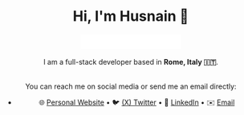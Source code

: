 <h1 align="center">Hi, I'm Husnain 👋</h1>

<p align="center">
  <a href="https://github.com/husnainahmed61 ">
    <img src="./assets/confetti.svg" alt="Celebration Confetti" width="200" />
  </a>
</p>

<div align="center">

I am a full-stack developer based in **Rome, Italy 🇮🇹**.

</div>

<br />

<div align="center">
  You can reach me on social media or send me an email directly:
  <ul>
    <li>
      🌐 <a href="https://husnainahmed61.github.io/ ">Personal Website</a> •
      🐦 <a href="https://www.twitter.com/husnainahmed61 ">(X) Twitter</a> •
      💼 <a href="https://www.linkedin.com/in/husnain-ahmed-0560a28b/ ">LinkedIn</a> •
      ✉️ <a href="mailto:husnainahmed61@gmail.com">Email</a>
    </li>
  </ul>
</div>